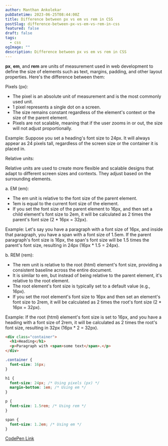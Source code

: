 ```yaml
---
author: Manthan Ankolekar
pubDatetime: 2023-06-25T08:44:00Z
title: Difference between px vs em vs rem in CSS
postSlug: difference-between-px-vs-em-vs-rem-in-css
featured: false
draft: false
tags:
  - css
ogImage: ""
description: Difference between px vs em vs rem in CSS
---
```


**px**, **em**, and **rem** are units of measurement used in web development to define the size of elements such as text, margins, padding, and other layout properties. Here's the difference between them:

Pixels (px):

- The pixel is an absolute unit of measurement and is the most commonly used unit.
- 1 pixel represents a single dot on a screen.
- The size remains constant regardless of the element's context or the size of the parent element.
- Pixels are not scalable, meaning that if the user zooms in or out, the size will not adjust proportionally.

Example: Suppose you set a heading's font size to 24px. It will always appear as 24 pixels tall, regardless of the screen size or the container it is placed in.

Relative units:

Relative units are used to create more flexible and scalable designs that adapt to different screen sizes and contexts. They adjust based on the surrounding elements.

a. EM (em):

- The em unit is relative to the font size of the parent element.
- 1em is equal to the current font size of the element.
- If you set the font size of the parent element to 16px, and then set a child element's font size to 2em, it will be calculated as 2 times the parent's font size (2 \* 16px = 32px).

Example: Let's say you have a paragraph with a font size of 16px, and inside that paragraph, you have a span with a font size of 1.5em. If the parent paragraph's font size is 16px, the span's font size will be 1.5 times the parent's font size, resulting in 24px (16px \* 1.5 = 24px).

b. REM (rem):

- The rem unit is relative to the root (html) element's font size, providing a consistent baseline across the entire document.
- It is similar to em, but instead of being relative to the parent element, it's relative to the root element.
- The root element's font size is typically set to a default value (e.g., 16px).
- If you set the root element's font size to 16px and then set an element's font size to 2rem, it will be calculated as 2 times the root's font size (2 \* 16px = 32px).

Example: If the root (html) element's font size is set to 16px, and you have a heading with a font size of 2rem, it will be calculated as 2 times the root's font size, resulting in 32px (16px \* 2 = 32px).

```html
<div class="container">
  <h1>Heading</h1>
  <p>Paragraph with <span>some text</span>.</p>
</div>
```

```css
.container {
  font-size: 16px;
}

h1 {
  font-size: 24px; /* Using pixels (px) */
  margin-bottom: 1em; /* Using em */
}

p {
  font-size: 1.5rem; /* Using rem */
}

span {
  font-size: 1.2em; /* Using em */
}
```

[CodePen Link](https://codepen.io/manthanank/pen/BaGNQZe)

